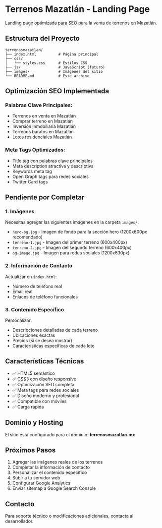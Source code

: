 # Terrenos Mazatlán - Landing Page

Landing page optimizada para SEO para la venta de terrenos en Mazatlán.

## Estructura del Proyecto

```
terrenosmazatlan/
├── index.html          # Página principal
├── css/
│   └── styles.css      # Estilos CSS
├── js/                 # JavaScript (futuro)
├── images/             # Imágenes del sitio
└── README.md           # Este archivo
```

## Optimización SEO Implementada

### Palabras Clave Principales:
- Terrenos en venta en Mazatlán
- Comprar terreno en Mazatlán
- Inversión inmobiliaria Mazatlán
- Terrenos baratos en Mazatlán
- Lotes residenciales Mazatlán

### Meta Tags Optimizados:
- Title tag con palabras clave principales
- Meta description atractiva y descriptiva
- Keywords meta tag
- Open Graph tags para redes sociales
- Twitter Card tags

## Pendiente por Completar

### 1. Imágenes
Necesitas agregar las siguientes imágenes en la carpeta `images/`:
- `hero-bg.jpg` - Imagen de fondo para la sección hero (1200x600px recomendado)
- `terreno-1.jpg` - Imagen del primer terreno (600x400px)
- `terreno-2.jpg` - Imagen del segundo terreno (600x400px)
- `og-image.jpg` - Imagen para redes sociales (1200x630px)

### 2. Información de Contacto
Actualizar en `index.html`:
- Número de teléfono real
- Email real
- Enlaces de teléfono funcionales

### 3. Contenido Específico
Personalizar:
- Descripciones detalladas de cada terreno
- Ubicaciones exactas
- Precios (si se desea mostrar)
- Características específicas de cada lote

## Características Técnicas

- ✅ HTML5 semántico
- ✅ CSS3 con diseño responsive
- ✅ Optimización SEO completa
- ✅ Meta tags para redes sociales
- ✅ Diseño moderno y profesional
- ✅ Compatible con móviles
- ✅ Carga rápida

## Dominio y Hosting

El sitio está configurado para el dominio: **terrenosmazatlan.mx**

## Próximos Pasos

1. Agregar las imágenes reales de los terrenos
2. Completar la información de contacto
3. Personalizar el contenido específico
4. Subir a tu servidor web
5. Configurar Google Analytics
6. Enviar sitemap a Google Search Console

## Contacto

Para soporte técnico o modificaciones adicionales, contacta al desarrollador. 